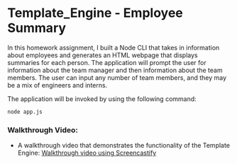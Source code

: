 # Template_Engine - Employee Summary

 In this homework assignment, I built a Node CLI that takes in information about employees and generates an HTML webpage that displays summaries for each person. 
 The application will prompt the user for information about the team manager and then information about the team members. The user can input any number of team members, and they may be a mix of engineers and interns. 


The application will be invoked by using the following command:

```bash
node app.js
```
### Walkthrough Video:

* A walkthrough video that demonstrates the functionality of the Template Engine:
[Walkthrough video using Screencastify](https://drive.google.com/file/d/12diujvEnpfefXAM6RMAECzVbPWta1nl7/view)

